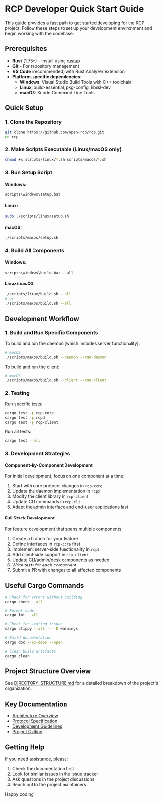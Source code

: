 # RCP Developer Quick Start Guide

This guide provides a fast path to get started developing for the RCP project. Follow these steps to set up your development environment and begin working with the codebase.

## Prerequisites

- **Rust** (1.75+) - Install using [rustup](https://rustup.rs/)
- **Git** - For repository management
- **VS Code** (recommended) with Rust Analyzer extension
- **Platform-specific dependencies**:
  - **Windows**: Visual Studio Build Tools with C++ toolchain
  - **Linux**: build-essential, pkg-config, libssl-dev
  - **macOS**: Xcode Command Line Tools

## Quick Setup

### 1. Clone the Repository

```bash
git clone https://github.com/open-rcp/rcp.git
cd rcp
```

### 2. Make Scripts Executable (Linux/macOS only)

```bash
chmod +x scripts/linux/*.sh scripts/macos/*.sh
```

### 3. Run Setup Script

#### Windows:
```
scripts\windows\setup.bat
```

#### Linux:
```bash
sudo ./scripts/linux/setup.sh
```

#### macOS:
```bash
./scripts/macos/setup.sh
```

### 4. Build All Components

#### Windows:
```
scripts\windows\build.bat --all
```

#### Linux/macOS:
```bash
./scripts/linux/build.sh --all
# or
./scripts/macos/build.sh --all
```

## Development Workflow

### 1. Build and Run Specific Components

To build and run the daemon (which includes server functionality):

```bash
# macOS
./scripts/macos/build.sh --daemon --run-daemon
```

To build and run the client:

```bash
# macOS
./scripts/macos/build.sh --client --run-client
```

### 2. Testing

Run specific tests:

```bash
cargo test -p rcp-core
cargo test -p rcpd
cargo test -p rcp-client
```

Run all tests:

```bash
cargo test --all
```

### 3. Development Strategies

#### Component-by-Component Development

For initial development, focus on one component at a time:

1. Start with core protocol changes in `rcp-core`
2. Update the daemon implementation in `rcpd` 
3. Modify the client library in `rcp-client`
4. Update CLI commands in `rcp-cli`
5. Adapt the admin interface and end-user applications last

#### Full Stack Development

For feature development that spans multiple components:

1. Create a branch for your feature
2. Define interfaces in `rcp-core` first
3. Implement server-side functionality in `rcpd`
4. Add client-side support in `rcp-client`
5. Update CLI/admin/desk components as needed
6. Write tests for each component
7. Submit a PR with changes to all affected components

## Useful Cargo Commands

```bash
# Check for errors without building
cargo check --all

# Format code
cargo fmt --all

# Check for linting issues
cargo clippy --all -- -D warnings

# Build documentation
cargo doc --no-deps --open

# Clean build artifacts
cargo clean
```

## Project Structure Overview

See [DIRECTORY_STRUCTURE.md](DIRECTORY_STRUCTURE.md) for a detailed breakdown of the project's organization.

## Key Documentation

- [Architecture Overview](docs/architecture.md)
- [Protocol Specification](docs/protocol-specification.md)
- [Development Guidelines](docs/development-guidelines.md)
- [Project Outline](docs/project-outline.md)

## Getting Help

If you need assistance, please:

1. Check the documentation first
2. Look for similar issues in the issue tracker
3. Ask questions in the project discussions
4. Reach out to the project maintainers

Happy coding!
